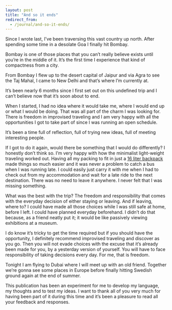 ```yaml
---
layout: post
title: "And so it ends"
redirect_from:
  - /journal/and-so-it-ends/
---
```


Since I wrote last, I’ve been traversing this vast country up north. After spending some time in a desolate Goa I finally hit Bombay.

Bombay is one of those places that you can’t really believe exists until you’re in the middle of it. It’s the first time I experience that kind of compactness from a city.

From Bombay I flew up to the desert capital of Jaipur and via Agra to see the Taj Mahal, I came to New Delhi and that’s where I’m currently at.

It’s been nearly 6 months since I first set out on this undefined trip and I can’t believe now that it’s soon about to end.

When I started, I had no idea where it would take me, where I would end up or what I would be doing. That was all part of the charm I was looking for. There is freedom in improvised traveling and I am very happy with all the opportunities I got to take part of since I was running an open schedule.

It’s been a time full of reflection, full of trying new ideas, full of meeting interesting people.

If I got to do it again, would there be something that I would do differently? I honestly don’t think so. I’m very happy with how the minimalist light-weight traveling worked out. Having all my packing to fit in just a [16 liter backpack](http://www.goruck.com/en/gr-echo#.U4N7f5SSwZc) made things so much easier and it was never a problem to catch a bus when I was running late. I could easily just carry it with me when I had to check out from my accommodation and wait for a late ride to the next destination. There was no need to leave it anywhere. I never felt that I was missing something.

What was the best with the trip? The freedom and responsibility that comes with the everyday decision of either staying or leaving. And if leaving, where to? I could have made all those choices while I was still safe at home, before I left. I could have planned everyday beforehand. I didn’t do that because, as a friend neatly put it; it would be like passively viewing exhibitions at a museum.

I do know it’s tricky to get the time required but if you should have the opportunity, I definitely recommend improvised traveling and discover as you go. Then you will not evade choices with the excuse that it’s already been made for you, by a yesterday version of yourself. You will have to face responsibility of taking decisions every day. For me, that is freedom.

Tonight I am flying to Dubai where I will meet up with an old friend. Together we’re gonna see some places in Europe before finally hitting Swedish ground again at the end of summer.

This publication has been an experiment for me to develop my language, my thoughts and to test my ideas. I want to thank all of you very much for having been part of it during this time and it’s been a pleasure to read all your feedback and responses.
